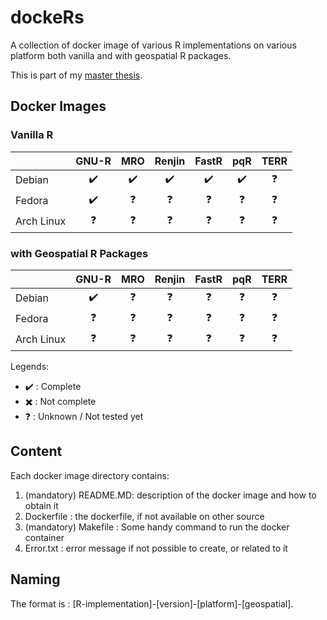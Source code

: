 # dockeRs

A collection of docker image of various R implementations on various platform both vanilla and with geospatial R packages.

This is part of my [master thesis](https://github.com/ismailsunni/MasterThesis).

## Docker Images

### Vanilla R

|            |    GNU-R   |     MRO    |   Renjin   |    FastR   |     pqR    |    TERR    |
|------------|:----------:|:----------:|:----------:|:----------:|:----------:|:----------:|
| Debian     | :heavy_check_mark: | :heavy_check_mark: | :heavy_check_mark: | :heavy_check_mark: | :heavy_check_mark: | :question: |
| Fedora     | :heavy_check_mark: | :question: | :question: | :question: | :question: | :question: |
| Arch Linux | :question: | :question: | :question: | :question: | :question: | :question: |

### with Geospatial R Packages

|            |    GNU-R   |     MRO    |   Renjin   |    FastR   |     pqR    |    TERR    |
|------------|:----------:|:----------:|:----------:|:----------:|:----------:|:----------:|
| Debian     | :heavy_check_mark: | :question: | :question: | :question: | :question: | :question: |
| Fedora     | :question: | :question: | :question: | :question: | :question: | :question: |
| Arch Linux | :question: | :question: | :question: | :question: | :question: | :question: |

Legends:

- :heavy_check_mark: : Complete
- :heavy_multiplication_x: : Not complete
- :question: : Unknown / Not tested yet

## Content

Each docker image directory contains:

1. (mandatory) README.MD: description of the docker image and how to obtain it
2. Dockerfile : the dockerfile, if not available on other source
3. (mandatory) Makefile : Some handy command to run the docker container
4. Error.txt : error message if not possible to create, or related to it

## Naming

The format is : [R-implementation]-[version]-[platform]-[geospatial].
